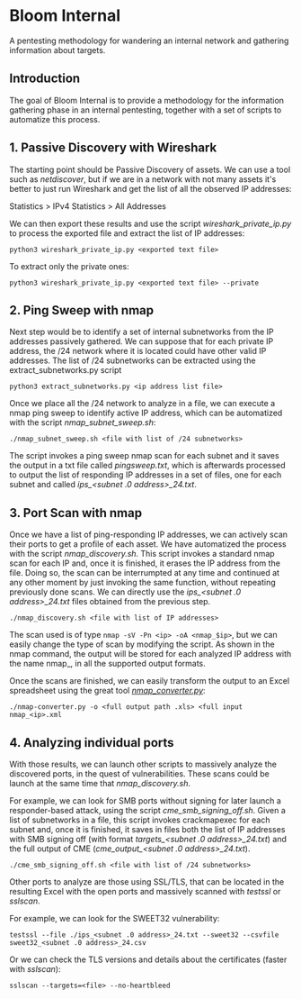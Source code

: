# Bloom Internal
A pentesting methodology for wandering an internal network and gathering information about targets.

## Introduction

The goal of Bloom Internal is to provide a methodology for the information gathering phase in an internal pentesting, together with a set of scripts to automatize this process.

## 1. Passive Discovery with Wireshark

The starting point should be Passive Discovery of assets. We can use a tool such as *netdiscover*, but if we are in a network with not many assets it's better to just run Wireshark and get the list of all the observed IP addresses:

Statistics > IPv4 Statistics > All Addresses

We can then export these results and use the script *wireshark_private_ip.py* to process the exported file and extract the list of IP addresses:

```
python3 wireshark_private_ip.py <exported text file>
```

To extract only the private ones:

```
python3 wireshark_private_ip.py <exported text file> --private
```

## 2. Ping Sweep with nmap

Next step would be to identify a set of internal subnetworks from the IP addresses passively gathered. We can suppose that for each private IP address, the /24 network where it is located could have other valid IP addresses. The list of /24 subnetworks can be extracted using the extract_subnetworks.py script

```
python3 extract_subnetworks.py <ip address list file>
```

Once we place all the /24 network to analyze in a file, we can execute a nmap ping sweep to identify active IP address, which can be automatized with the script *nmap_subnet_sweep.sh*:

```
./nmap_subnet_sweep.sh <file with list of /24 subnetworks>
```

The script invokes a ping sweep nmap scan for each subnet and it saves the output in a txt file called *pingsweep.txt*, which is afterwards processed to output the list of responding IP addresses in a set of files, one for each subnet and called *ips_<subnet .0 address>_24.txt*.

## 3. Port Scan with nmap

Once we have a list of ping-responding IP addresses, we can actively scan their ports to get a profile of each asset. We have automatized the process with the script *nmap_discovery.sh*. This script invokes a standard nmap scan for each IP and, once it is finished, it erases the IP address from the file. Doing so, the scan can be interrumpted at any time and continued at any other moment by just invoking the same function, without repeating previously done scans. We can directly use the *ips_<subnet .0 address>_24.txt* files obtained from the previous step.

```
./nmap_discovery.sh <file with list of IP addresses>
```

The scan used is of type `nmap -sV -Pn <ip> -oA <nmap_$ip>`, but we can easily change the type of scan by modifying the script. As shown in the nmap command, the output will be stored for each analyzed IP address with the name nmap_<ip>, in all the supported output formats.

Once the scans are finished, we can easily transform the output to an Excel spreadsheet using the great tool [*nmap_converter.py*](https://github.com/mrschyte/nmap-converter):

```
./nmap-converter.py -o <full output path .xls> <full input nmap_<ip>.xml 
```

## 4. Analyzing individual ports

With those results, we can launch other scripts to massively analyze the discovered ports, in the quest of vulnerabilities. These scans could be launch at the same time that *nmap_discovery.sh*.

For example, we can look for SMB ports without signing for later launch a responder-based attack, using the script *cme_smb_signing_off.sh*. Given a list of subnetworks in a file, this script invokes crackmapexec for each subnet and, once it is finished, it saves in files both the list of IP addresses with SMB signing off (with format *targets_<subnet .0 address>_24.txt*) and the full output of CME (*cme_output_<subnet .0 address>_24.txt*).

```
./cme_smb_signing_off.sh <file with list of /24 subnetworks>
```

Other ports to analyze are those using SSL/TLS, that can be located in the resulting Excel with the open ports and massively scanned with *testssl* or *sslscan*.

For example, we can look for the SWEET32 vulnerability:

```
testssl --file ./ips_<subnet .0 address>_24.txt --sweet32 --csvfile sweet32_<subnet .0 address>_24.csv
```

Or we can check the TLS versions and details about the certificates (faster with *sslscan*):

```
sslscan --targets=<file> --no-heartbleed
```

